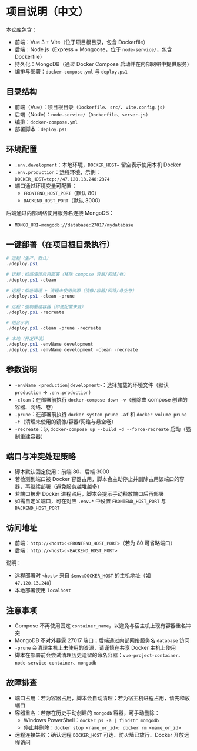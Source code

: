 # 项目说明（中文）

本仓库包含：
- 前端：Vue 3 + Vite（位于项目根目录，包含 Dockerfile）
- 后端：Node.js（Express + Mongoose，位于 `node-service/`，包含 Dockerfile）
- 持久化：MongoDB（通过 Docker Compose 启动并在内部网络中提供服务）
- 编排与部署：`docker-compose.yml` 与 `deploy.ps1`

## 目录结构

- 前端（Vue）：项目根目录（`Dockerfile`、`src/`、`vite.config.js`）
- 后端（Node）：`node-service/`（`Dockerfile`、`server.js`）
- 编排：`docker-compose.yml`
- 部署脚本：`deploy.ps1`

## 环境配置

- `.env.development`：本地环境，`DOCKER_HOST=` 留空表示使用本机 Docker
- `.env.production`：远程环境，示例：`DOCKER_HOST=tcp://47.120.13.248:2374`
- 端口通过环境变量可配置：
  - `FRONTEND_HOST_PORT`（默认 80）
  - `BACKEND_HOST_PORT`（默认 3000）

后端通过内部网络使用服务名连接 MongoDB：
- `MONGO_URI=mongodb://database:27017/mydatabase`

## 一键部署（在项目根目录执行）

```powershell
# 远程（生产，默认）
./deploy.ps1

# 远程：彻底清理后再部署（移除 compose 容器/网络/卷）
./deploy.ps1 -clean

# 远程：彻底清理 + 清理未使用资源（镜像/容器/网络/悬空卷）
./deploy.ps1 -clean -prune

# 远程：强制重建容器（即使配置未变）
./deploy.ps1 -recreate

# 组合示例
./deploy.ps1 -clean -prune -recreate

# 本地（开发环境）
./deploy.ps1 -envName development
./deploy.ps1 -envName development -clean -recreate
```

## 参数说明

- `-envName <production|development>`：选择加载的环境文件（默认 `production` -> `.env.production`）
- `-clean`：在部署前执行 `docker-compose down -v`（删除由 compose 创建的容器、网络、卷）
- `-prune`：在部署前执行 `docker system prune -af` 和 `docker volume prune -f`（清理未使用的镜像/容器/网络与悬空卷）
- `-recreate`：以 `docker-compose up --build -d --force-recreate` 启动（强制重建容器）

## 端口与冲突处理策略

- 脚本默认固定使用：前端 80、后端 3000
- 若检测到端口被 Docker 容器占用，脚本会主动停止并删除占用该端口的容器，再继续部署（避免服务越堆越多）
- 若端口被非 Docker 进程占用，脚本会提示手动释放端口后再部署
- 如需自定义端口，可在对应 `.env.*` 中设置 `FRONTEND_HOST_PORT` 与 `BACKEND_HOST_PORT`

## 访问地址

- 前端：`http://<host>:<FRONTEND_HOST_PORT>`（若为 80 可省略端口）
- 后端：`http://<host>:<BACKEND_HOST_PORT>`

说明：
- 远程部署时 `<host>` 来自 `$env:DOCKER_HOST` 的主机地址（如 `47.120.13.248`）
- 本地部署使用 `localhost`

## 注意事项

- Compose 不再使用固定 `container_name`，以避免与宿主机上现有容器重名冲突
- MongoDB 不对外暴露 27017 端口；后端通过内部网络服务名 `database` 访问
- `-prune` 会清理主机上未使用的资源，请谨慎在共享 Docker 主机上使用
- 脚本在部署前会尝试清理历史遗留的命名容器：`vue-project-container`、`node-service-container`、`mongodb`

## 故障排查

- 端口占用：若为容器占用，脚本会自动清理；若为宿主机进程占用，请先释放端口
- 容器重名：若存在历史手动创建的 `mongodb` 容器，可手动删除：
  - Windows PowerShell：`docker ps -a | findstr mongodb`
  - 停止并删除：`docker stop <name_or_id>; docker rm <name_or_id>`
- 远程连接失败：确认远程 `DOCKER_HOST` 可达、防火墙已放行、Docker 开放远程访问
